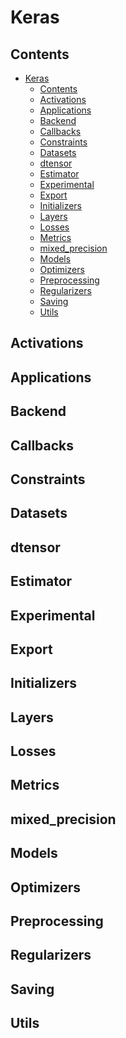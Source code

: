 # Keras

<!-- ## Layers

### Layer 1

Writing the format for a layer, but this works everywhere, for metrics, activations, losses, etc.

**Name**:  Place layer name

**Hyperparameters**:

| name | input dtype/shape | use |
| ---- | ----------------- | --- |
|      |                   |     |
|      |                   |     |
|      |                   |     |

**Layer Inputs**:

1. All permitted layer inputs, with their shape and data type
2. ...
3. ...

**Layer Outputs**:

1. All layer outputs, with their shape and data type
2. ...
3. ...

**Extra Notes:**

1. Any extra notes about the layer
2. ...
3. ...

**Compatibility Concerns**:

1. If the current layer seems incompatible with our current design, write it here.
-->

## Contents

- [Keras](#keras)
  - [Contents](#contents)
  - [Activations](#activations)
  - [Applications](#applications)
  - [Backend](#backend)
  - [Callbacks](#callbacks)
  - [Constraints](#constraints)
  - [Datasets](#datasets)
  - [dtensor](#dtensor)
  - [Estimator](#estimator)
  - [Experimental](#experimental)
  - [Export](#export)
  - [Initializers](#initializers)
  - [Layers](#layers)
  - [Losses](#losses)
  - [Metrics](#metrics)
  - [mixed\_precision](#mixed_precision)
  - [Models](#models)
  - [Optimizers](#optimizers)
  - [Preprocessing](#preprocessing)
  - [Regularizers](#regularizers)
  - [Saving](#saving)
  - [Utils](#utils)

## Activations



## Applications

## Backend

## Callbacks

## Constraints

## Datasets

## dtensor

## Estimator

## Experimental

## Export

## Initializers

## Layers

## Losses

## Metrics

## mixed_precision

## Models

## Optimizers

## Preprocessing

## Regularizers

## Saving

## Utils
